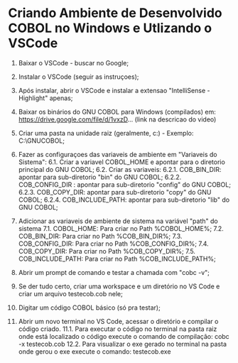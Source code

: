 # Criando Ambiente de Desenvolvido COBOL no Windows e Utlizando o VSCode

1. Baixar o VSCode - buscar no Google;

2. Instalar o VSCode (seguir as instruçoes);

3. Após instalar, abrir o VSCode e instalar a extensao "IntelliSense - Highlight" apenas;

4. Baixar os binários do GNU COBOL para Windows (compilados) 
   em: https://drive.google.com/file/d/1vxzD... (link na descricao do video)

5. Criar uma pasta na unidade raiz (geralmente, c:\) - Exemplo: C:\GNUCOBOL;

6. Fazer as configuraçoes das variaveis de ambiente em "Variaveis do Sistema":
   6.1. Criar a variavel COBOL_HOME e apontar para o diretorio principal do GNU COBOL;
   6.2. Criar as variaveis:
        6.2.1. COB_BIN_DIR:  apontar para sub-diretorio "bin" do GNU COBOL;
        6.2.2. COB_CONFIG_DIR : apontar para sub-diretorio "config" do GNU COBOL;
        6.2.3. COB_COPY_DIR: apontar para sub-diretorio "copy" do GNU COBOL;
        6.2.4. COB_INCLUDE_PATH: apontar para sub-diretorio "lib" do GNU COBOL;

7. Adicionar as variaveis de ambiente de sistema na variável "path" do sistema
    7.1. COBOL_HOME: Para criar no Path %COBOL_HOME%;
    7.2. COB_BIN_DIR: Para criar no Path %COB_BIN_DIR%;
    7.3. COB_CONFIG_DIR: Para criar no Path %COB_CONFIG_DIR%;
    7.4. COB_COPY_DIR: Para criar no Path %COB_COPY_DIR%;
    7.5. COB_INCLUDE_PATH: Para criar no Path %COB_INCLUDE_PATH%;

8. Abrir um prompt de comando e testar a chamada com "cobc -v";

9. Se der tudo certo, criar uma workspace e um diretório no VS Code e criar um 
   arquivo testecob.cob nele;

10. Digitar um código COBOL básico (só pra testar);
11. Abrir um novo terminal no VS Code, acessar o diretório e compilar o código criado.
    11.1. Para executar o código no terminal na pasta raiz onde está localizado o código
          execute o comando de compilação: cobc -x testecob.cob
    12.2. Para visualizar o exe gerado no terminal na pasta onde gerou o exe execute o comando: 
          testecob.exe